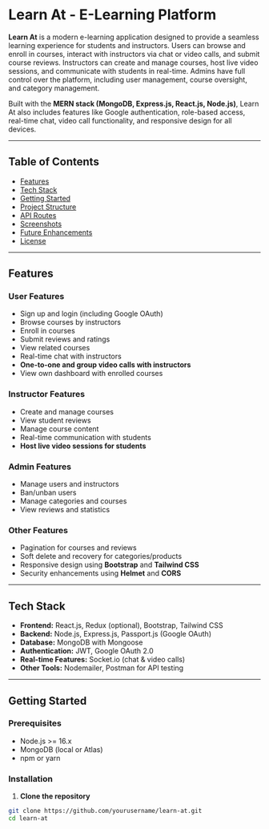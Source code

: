 # Learn At - E-Learning Platform

**Learn At** is a modern e-learning application designed to provide a seamless learning experience for students and instructors. Users can browse and enroll in courses, interact with instructors via chat or video calls, and submit course reviews. Instructors can create and manage courses, host live video sessions, and communicate with students in real-time. Admins have full control over the platform, including user management, course oversight, and category management.  

Built with the **MERN stack (MongoDB, Express.js, React.js, Node.js)**, Learn At also includes features like Google authentication, role-based access, real-time chat, video call functionality, and responsive design for all devices.

---

## Table of Contents

- [Features](#features)
- [Tech Stack](#tech-stack)
- [Getting Started](#getting-started)
- [Project Structure](#project-structure)
- [API Routes](#api-routes)
- [Screenshots](#screenshots)
- [Future Enhancements](#future-enhancements)
- [License](#license)

---

## Features

### User Features
- Sign up and login (including Google OAuth)
- Browse courses by instructors
- Enroll in courses
- Submit reviews and ratings
- View related courses
- Real-time chat with instructors
- **One-to-one and group video calls with instructors**
- View own dashboard with enrolled courses

### Instructor Features
- Create and manage courses
- View student reviews
- Manage course content
- Real-time communication with students
- **Host live video sessions for students**

### Admin Features
- Manage users and instructors
- Ban/unban users
- Manage categories and courses
- View reviews and statistics

### Other Features
- Pagination for courses and reviews
- Soft delete and recovery for categories/products
- Responsive design using **Bootstrap** and **Tailwind CSS**
- Security enhancements using **Helmet** and **CORS**

---

## Tech Stack

- **Frontend:** React.js, Redux (optional), Bootstrap, Tailwind CSS
- **Backend:** Node.js, Express.js, Passport.js (Google OAuth)
- **Database:** MongoDB with Mongoose
- **Authentication:** JWT, Google OAuth 2.0
- **Real-time Features:** Socket.io (chat & video calls)
- **Other Tools:** Nodemailer, Postman for API testing

---

## Getting Started

### Prerequisites
- Node.js >= 16.x
- MongoDB (local or Atlas)
- npm or yarn

### Installation

1. **Clone the repository**

```bash
git clone https://github.com/yourusername/learn-at.git
cd learn-at
